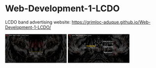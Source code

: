 # Web-Development-1-LCDO

LCDO band advertising website: https://grimloc-aduque.github.io/Web-Development-1-LCDO/

<img src="https://github.com/grimloc-aduque/Web-Development-1-LCDO/blob/master/git_images/inicio.png" style="width:200px;"/>

<img src="https://github.com/grimloc-aduque/Web-Development-1-LCDO/blob/master/git_images/conciertos.png" style="width:200px;"/>
